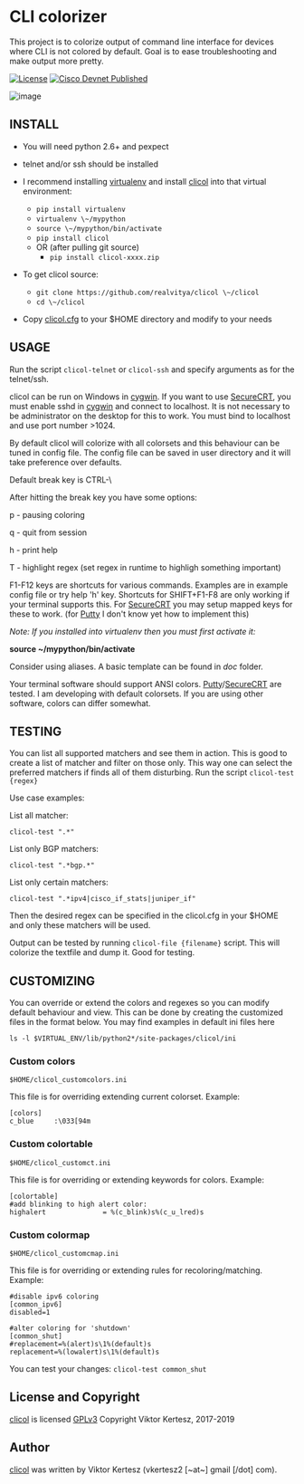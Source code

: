CLI colorizer
=============

This project is to colorize output of command line interface for devices where CLI is not colored by default. Goal is to ease troubleshooting and make output more pretty.

[![License](http://img.shields.io/badge/license-GPLv3-blue.svg)](https://www.gnu.org/copyleft/gpl.html)
[![Cisco Devnet Published](https://static.production.devnetcloud.com/codeexchange/assets/images/devnet-published.svg)](https://developer.cisco.com/codeexchange/github/repo/realvitya/clicol)

![image](https://realvitya.files.wordpress.com/2017/02/shint1.png)

INSTALL
-------

 -   You will need python 2.6+ and pexpect
 -   telnet and/or ssh should be installed
 -   I recommend installing [virtualenv](https://pypi.org/project/virtualenv) and install [clicol](https://pypi.org/project/clicol) into that virtual environment:
        *   `pip install virtualenv`
        *   `virtualenv \~/mypython`
        *   `source \~/mypython/bin/activate`
        *   `pip install clicol`
        *   OR (after pulling git source)
            *   `pip install clicol-xxxx.zip`

 -   To get clicol source:
        *   `git clone https://github.com/realvitya/clicol \~/clicol`
        *   `cd \~/clicol`

 -   Copy
    [clicol.cfg](https://github.com/realvitya/clicol/blob/master/doc/clicol.cfg) to your \$HOME directory and modify to your needs

USAGE
-----

Run the script `clicol-telnet` or `clicol-ssh` and specify arguments as for the telnet/ssh.

clicol can be run on Windows in [cygwin](https://www.cygwin.com). If you want to use [SecureCRT](https://www.vandyke.com/products/securecrt), you must enable sshd in [cygwin](https://www.cygwin.com) and connect to localhost. It is not necessary to be administrator on the desktop for this to work. You must bind to localhost and use port number \>1024.

By default clicol will colorize with all colorsets and this behaviour can be tuned in config file. The config file can be saved in user directory and it will take preference over defaults.

Default break key is CTRL-\\

After hitting the break key you have some options:

p - pausing coloring

q - quit from session

h - print help

T - highlight regex (set regex in runtime to highligh something important)

F1-F12 keys are shortcuts for various commands. Examples are in example config file or try help 'h' key. Shortcuts for SHIFT+F1-F8 are only working if your terminal supports this. For [SecureCRT](https://www.vandyke.com/products/securecrt) you may setup mapped keys for these to work. (for [Putty](https://www.chiark.greenend.org.uk/~sgtatham/putty/) I don't know yet how to implement this)

*Note: If you installed into virtualenv then you must first activate it:*

**source \~/mypython/bin/activate**

Consider using aliases. A basic template can be found in *doc* folder.

Your terminal software should support ANSI colors. [Putty](https://www.chiark.greenend.org.uk/~sgtatham/putty/)/[SecureCRT](https://www.vandyke.com/products/securecrt) are tested. I am developing with default colorsets. If you are using other software, colors can differ somewhat.

TESTING
-------

You can list all supported matchers and see them in action. This is good to create a list of matcher and filter on those only. This way one can select the preferred matchers if finds all of them disturbing. Run the script `clicol-test {regex}`

Use case examples:

List all matcher:

`clicol-test ".*"`

List only BGP matchers:

`clicol-test ".*bgp.*"`

List only certain matchers:

`clicol-test ".*ipv4|cisco_if_stats|juniper_if"`

Then the desired regex can be specified in the clicol.cfg in your \$HOME and only these matchers will be used.

Output can be tested by running `clicol-file {filename}` script. This will colorize the textfile and dump it. Good for testing.

CUSTOMIZING
-----------

You can override or extend the colors and regexes so you can modify default behaviour and view. This can be done by creating the customized files in the format below. You may find examples in default ini files here

`ls -l $VIRTUAL_ENV/lib/python2*/site-packages/clicol/ini`

### Custom colors

`$HOME/clicol_customcolors.ini`

This file is for overriding extending current colorset. Example:

    [colors]
    c_blue     :\033[94m

### Custom colortable

`$HOME/clicol_customct.ini`

This file is for overriding or extending keywords for colors. Example:

    [colortable]
    #add blinking to high alert color:
    highalert              = %(c_blink)s%(c_u_lred)s

### Custom colormap

`$HOME/clicol_customcmap.ini`

This file is for overriding or extending rules for recoloring/matching.
Example:

    #disable ipv6 coloring
    [common_ipv6]
    disabled=1

    #alter coloring for 'shutdown'
    [common_shut]
    #replacement=%(alert)s\1%(default)s
    replacement=%(lowalert)s\1%(default)s

You can test your changes: `clicol-test common_shut`

License and Copyright
---------------------

[clicol](https://pypi.org/project/clicol) is licensed [GPLv3](http://www.gnu.org/licenses/gpl-3.0.html) Copyright Viktor Kertesz, 2017-2019

Author
------

[clicol](https://pypi.org/project/clicol) was written by Viktor Kertesz
(vkertesz2 [\~at\~] gmail [/dot] com).
